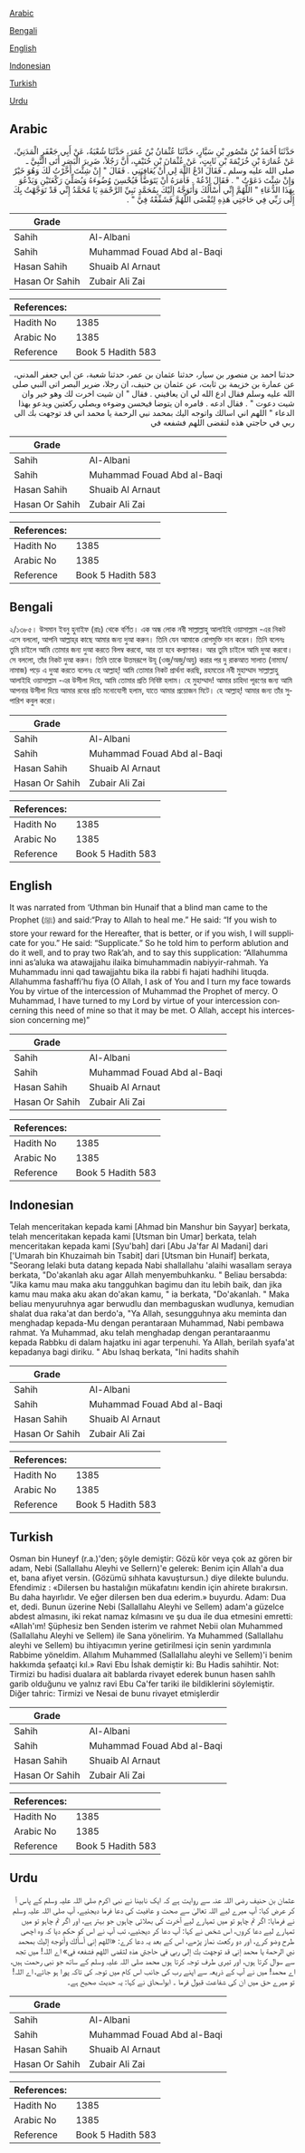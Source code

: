 [Arabic](#arabic)

[Bengali](#bengali)

[English](#english)

[Indonesian](#indonesian)

[Turkish](#turkish)

[Urdu](#urdu)

## Arabic


<div dir="rtl" lang="ar" style={{fontSize:'larger',backgroundColor:'#f8f9fa',padding:20}}>
حَدَّثَنَا أَحْمَدُ بْنُ مَنْصُورِ بْنِ سَيَّارٍ، حَدَّثَنَا عُثْمَانُ بْنُ عُمَرَ، حَدَّثَنَا شُعْبَةُ، عَنْ أَبِي جَعْفَرٍ الْمَدَنِيِّ، عَنْ عُمَارَةَ بْنِ خُزَيْمَةَ بْنِ ثَابِتٍ، عَنْ عُثْمَانَ بْنِ حُنَيْفٍ، أَنَّ رَجُلاً، ضَرِيرَ الْبَصَرِ أَتَى النَّبِيَّ ـ صلى الله عليه وسلم ـ فَقَالَ ادْعُ اللَّهَ لِي أَنْ يُعَافِيَنِي ‏.‏ فَقَالَ ‏"‏ إِنْ شِئْتَ أَخَّرْتُ لَكَ وَهُوَ خَيْرٌ وَإِنْ شِئْتَ دَعَوْتُ ‏"‏ ‏.‏ فَقَالَ ادْعُهْ ‏.‏ فَأَمَرَهُ أَنْ يَتَوَضَّأَ فَيُحْسِنَ وُضُوءَهُ وَيُصَلِّيَ رَكْعَتَيْنِ وَيَدْعُوَ بِهَذَا الدُّعَاءِ ‏"‏ اللَّهُمَّ إِنِّي أَسْأَلُكَ وَأَتَوَجَّهُ إِلَيْكَ بِمُحَمَّدٍ نَبِيِّ الرَّحْمَةِ يَا مُحَمَّدُ إِنِّي قَدْ تَوَجَّهْتُ بِكَ إِلَى رَبِّي فِي حَاجَتِي هَذِهِ لِتُقْضَى اللَّهُمَّ فَشَفِّعْهُ فِيَّ ‏"‏ ‏.‏
</div>
<div style={{backgroundColor:'#f8f9fa',padding:20, marginBottom: 10}}><table> <thead> <tr> <th>Grade</th> <th></th> </tr> </thead> <tbody> <tr><td>Sahih</td><td>Al-Albani</td></tr><tr><td>Sahih</td><td>Muhammad Fouad Abd al-Baqi</td></tr><tr><td>Hasan Sahih</td><td>Shuaib Al Arnaut</td></tr><tr><td>Hasan Or Sahih</td><td>Zubair Ali Zai</td></tr></tbody></table><table> <thead> <tr> <th>References:</th> <th></th> </tr> </thead> <tbody><tr><td>Hadith No</td><td>1385</td></tr><tr><td>Arabic No</td><td>1385</td></tr><tr><td>Reference</td><td>Book 5 Hadith 583</td></tr></tbody></table></div>


<div dir="rtl" lang="ar" style={{fontSize:'larger',backgroundColor:'#f8f9fa',padding:20}}>
حدثنا احمد بن منصور بن سيار، حدثنا عثمان بن عمر، حدثنا شعبة، عن ابي جعفر المدني، عن عمارة بن خزيمة بن ثابت، عن عثمان بن حنيف، ان رجلا، ضرير البصر اتى النبي صلى الله عليه وسلم فقال ادع الله لي ان يعافيني . فقال " ان شيت اخرت لك وهو خير وان شيت دعوت " . فقال ادعه . فامره ان يتوضا فيحسن وضوءه ويصلي ركعتين ويدعو بهذا الدعاء " اللهم اني اسالك واتوجه اليك بمحمد نبي الرحمة يا محمد اني قد توجهت بك الى ربي في حاجتي هذه لتقضى اللهم فشفعه في
</div>
<div style={{backgroundColor:'#f8f9fa',padding:20, marginBottom: 10}}><table> <thead> <tr> <th>Grade</th> <th></th> </tr> </thead> <tbody> <tr><td>Sahih</td><td>Al-Albani</td></tr><tr><td>Sahih</td><td>Muhammad Fouad Abd al-Baqi</td></tr><tr><td>Hasan Sahih</td><td>Shuaib Al Arnaut</td></tr><tr><td>Hasan Or Sahih</td><td>Zubair Ali Zai</td></tr></tbody></table><table> <thead> <tr> <th>References:</th> <th></th> </tr> </thead> <tbody><tr><td>Hadith No</td><td>1385</td></tr><tr><td>Arabic No</td><td>1385</td></tr><tr><td>Reference</td><td>Book 5 Hadith 583</td></tr></tbody></table></div>

## Bengali


<div dir="ltr" lang="bn" style={{fontSize:'larger',backgroundColor:'#f8f9fa',padding:20}}>
২/১৩৮৫। উসমান ইবনু হুনাইফ (রাঃ) থেকে বর্ণিত। এক অন্ধ লোক নবী সাল্লাল্লাহু আলাইহি ওয়াসাল্লাম -এর নিকট এসে বললো, আপনি আল্লাহ্‌র কাছে আমার জন্য দুআ করুন। তিনি যেন আমাকে রোগমুক্তি দান করেন। তিনি বলেনঃ তুমি চাইলে আমি তোমার জন্য দুআ করতে বিলম্ব করবো, আর তা হবে কল্যাণকর। আর তুমি চাইলে আমি দুআ করবো। সে বললো, তাঁর নিকট দুআ করুন। তিনি তাকে উত্তমরূপে উযূ (ওজু/অজু/অযু) করার পর দু রাকআত সালাত (নামায/নামাজ) পড়ে এ দুআ করতে বলেনঃ হে আল্লাহ্! আমি তোমার নিকট প্রার্থনা করছি, রহমতের নবী মুহাম্মাদ সাল্লাল্লাহু আলাইহি ওয়াসাল্লাম -এর উসীলা দিয়ে, আমি তোমার প্রতি নিবিষ্ট হলাম। হে মুহাম্মাদ! আমার চাহিদা পূরণের জন্য আমি আপনার উসীলা দিয়ে আমার রবের প্রতি মনোযোগী হলাম, যাতে আমার প্রয়োজন মিটে। হে আল্লাহ্! আমার জন্য তাঁর সুপারিশ কবুল করো।
</div>
<div style={{backgroundColor:'#f8f9fa',padding:20, marginBottom: 10}}><table> <thead> <tr> <th>Grade</th> <th></th> </tr> </thead> <tbody> <tr><td>Sahih</td><td>Al-Albani</td></tr><tr><td>Sahih</td><td>Muhammad Fouad Abd al-Baqi</td></tr><tr><td>Hasan Sahih</td><td>Shuaib Al Arnaut</td></tr><tr><td>Hasan Or Sahih</td><td>Zubair Ali Zai</td></tr></tbody></table><table> <thead> <tr> <th>References:</th> <th></th> </tr> </thead> <tbody><tr><td>Hadith No</td><td>1385</td></tr><tr><td>Arabic No</td><td>1385</td></tr><tr><td>Reference</td><td>Book 5 Hadith 583</td></tr></tbody></table></div>

## English


<div dir="ltr" lang="en" style={{fontSize:'larger',backgroundColor:'#f8f9fa',padding:20}}>
It was narrated from ‘Uthman bin Hunaif that a blind man came to the Prophet (ﷺ) and said:“Pray to Allah to heal me.” He said: “If you wish to store your reward for the Hereafter, that is better, or if you wish, I will supplicate for you.” He said: “Supplicate.” So he told him to perform ablution and do it well, and to pray two Rak’ah, and to say this supplication: “Allahumma inni as’aluka wa atawajjahu ilaika bimuhammadin nabiyyir-rahmah. Ya Muhammadu inni qad tawajjahtu bika ila rabbi fi hajati hadhihi lituqda. Allahumma fashaffi’hu fiya (O Allah, I ask of You and I turn my face towards You by virtue of the intercession of Muhammad the Prophet of mercy. O Muhammad, I have turned to my Lord by virtue of your intercession concerning this need of mine so that it may be met. O Allah, accept his intercession concerning me)”
</div>
<div style={{backgroundColor:'#f8f9fa',padding:20, marginBottom: 10}}><table> <thead> <tr> <th>Grade</th> <th></th> </tr> </thead> <tbody> <tr><td>Sahih</td><td>Al-Albani</td></tr><tr><td>Sahih</td><td>Muhammad Fouad Abd al-Baqi</td></tr><tr><td>Hasan Sahih</td><td>Shuaib Al Arnaut</td></tr><tr><td>Hasan Or Sahih</td><td>Zubair Ali Zai</td></tr></tbody></table><table> <thead> <tr> <th>References:</th> <th></th> </tr> </thead> <tbody><tr><td>Hadith No</td><td>1385</td></tr><tr><td>Arabic No</td><td>1385</td></tr><tr><td>Reference</td><td>Book 5 Hadith 583</td></tr></tbody></table></div>

## Indonesian


<div dir="ltr" lang="id" style={{fontSize:'larger',backgroundColor:'#f8f9fa',padding:20}}>
Telah menceritakan kepada kami [Ahmad bin Manshur bin Sayyar] berkata, telah menceritakan kepada kami [Utsman bin Umar] berkata, telah menceritakan kepada kami [Syu'bah] dari [Abu Ja'far Al Madani] dari ['Umarah bin Khuzaimah bin Tsabit] dari [Utsman bin Hunaif] berkata, "Seorang lelaki buta datang kepada Nabi shallallahu 'alaihi wasallam seraya berkata, "Do'akanlah aku agar Allah menyembuhkanku. " Beliau bersabda: "Jika kamu mau maka aku tangguhkan bagimu dan itu lebih baik, dan jika kamu mau maka aku akan do'akan kamu, " ia berkata, "Do'akanlah. " Maka beliau menyuruhnya agar berwudlu dan membaguskan wudlunya, kemudian shalat dua raka'at dan berdo'a, "Ya Allah, sesungguhnya aku meminta dan menghadap kepada-Mu dengan perantaraan Muhammad, Nabi pembawa rahmat. Ya Muhammad, aku telah menghadap dengan perantaraanmu kepada Rabbku di dalam hajatku ini agar terpenuhi. Ya Allah, berilah syafa'at kepadanya bagi diriku. " Abu Ishaq berkata, "Ini hadits shahih
</div>
<div style={{backgroundColor:'#f8f9fa',padding:20, marginBottom: 10}}><table> <thead> <tr> <th>Grade</th> <th></th> </tr> </thead> <tbody> <tr><td>Sahih</td><td>Al-Albani</td></tr><tr><td>Sahih</td><td>Muhammad Fouad Abd al-Baqi</td></tr><tr><td>Hasan Sahih</td><td>Shuaib Al Arnaut</td></tr><tr><td>Hasan Or Sahih</td><td>Zubair Ali Zai</td></tr></tbody></table><table> <thead> <tr> <th>References:</th> <th></th> </tr> </thead> <tbody><tr><td>Hadith No</td><td>1385</td></tr><tr><td>Arabic No</td><td>1385</td></tr><tr><td>Reference</td><td>Book 5 Hadith 583</td></tr></tbody></table></div>

## Turkish


<div dir="ltr" lang="tr" style={{fontSize:'larger',backgroundColor:'#f8f9fa',padding:20}}>
Osman bin Huneyf (r.a.)'den; şöyle demiştir: Gözü kör veya çok az gören bir adam, Nebi (Sallallahu Aleyhi ve Sellern)'e gelerek: Benim için Allah'a dua et, bana afiyet versin. (Gözümü sıhhata kavuştursun.) diye dilekte bulundu. Efendimiz : «Dilersen bu hastalığın mükafatını kendin için ahirete bırakırsın. Bu daha hayırlıdır. Ve eğer dilersen ben dua ederim.» buyurdu. Adam: Dua et, dedi. Bunun üzerine Nebi (Sallallahu Aleyhi ve Sellem) adam'a güzelce abdest almasını, iki rekat namaz kılmasını ve şu dua ile dua etmesini emretti: «Allah'ım! Şüphesiz ben Senden isterim ve rahmet Nebii olan Muhammed (Sallallahu Aleyhi ve Sellem) ile Sana yönelirim. Ya Muhammed (Sallallahu aleyhi ve Sellem) bu ihtiyacımın yerine getirilmesi için senin yardımınla Rabbime yöneldim. Allahım Muhammed (Sallallahu aleyhi ve Sellem)'i benim hakkımda şefaatçi kıl.» Ravi Ebu İshak demiştir ki: Bu Hadis sahihtir. Not: Tirmizi bu hadisi dualara ait bablarda rivayet ederek bunun hasen sahlh garib olduğunu ve yalnız ravi Ebu Ca'fer tariki ile bildiklerini söylemiştir. Diğer tahric: Tirmizi ve Nesai de bunu rivayet etmişlerdir
</div>
<div style={{backgroundColor:'#f8f9fa',padding:20, marginBottom: 10}}><table> <thead> <tr> <th>Grade</th> <th></th> </tr> </thead> <tbody> <tr><td>Sahih</td><td>Al-Albani</td></tr><tr><td>Sahih</td><td>Muhammad Fouad Abd al-Baqi</td></tr><tr><td>Hasan Sahih</td><td>Shuaib Al Arnaut</td></tr><tr><td>Hasan Or Sahih</td><td>Zubair Ali Zai</td></tr></tbody></table><table> <thead> <tr> <th>References:</th> <th></th> </tr> </thead> <tbody><tr><td>Hadith No</td><td>1385</td></tr><tr><td>Arabic No</td><td>1385</td></tr><tr><td>Reference</td><td>Book 5 Hadith 583</td></tr></tbody></table></div>

## Urdu


<div dir="rtl" lang="ur" style={{fontSize:'larger',backgroundColor:'#f8f9fa',padding:20}}>
عثمان بن حنیف رضی اللہ عنہ سے روایت ہے کہ ایک نابینا نے نبی اکرم صلی اللہ علیہ وسلم کے پاس آ کر عرض کیا: آپ میرے لیے اللہ تعالیٰ سے صحت و عافیت کی دعا فرما دیجئیے، آپ صلی اللہ علیہ وسلم نے فرمایا: اگر تم چاہو تو میں تمہارے لیے آخرت کی بھلائی چاہوں جو بہتر ہے، اور اگر تم چاہو تو میں تمہارے لیے دعا کروں، اس شخص نے کہا: آپ دعا کر دیجئیے، تب آپ نے اس کو حکم دیا کہ وہ اچھی طرح وضو کرے، اور دو رکعت نماز پڑھے، اس کے بعد یہ دعا کرے: «اللهم إني أسألك وأتوجه إليك بمحمد نبي الرحمة يا محمد إني قد توجهت بك إلى ربي في حاجتي هذه لتقضى اللهم فشفعه في» اے اللہ! میں تجھ سے سوال کرتا ہوں، اور تیری طرف توجہ کرتا ہوں محمد صلی اللہ علیہ وسلم کے ساتھ جو نبی رحمت ہیں، اے محمد! میں نے آپ کے ذریعہ سے اپنے رب کی جانب اس کام میں توجہ کی تاکہ پورا ہو جائے، اے اللہ! تو میرے حق میں ان کی شفاعت قبول فرما ۔ ابواسحاق نے کہا: یہ حدیث صحیح ہے۔
</div>
<div style={{backgroundColor:'#f8f9fa',padding:20, marginBottom: 10}}><table> <thead> <tr> <th>Grade</th> <th></th> </tr> </thead> <tbody> <tr><td>Sahih</td><td>Al-Albani</td></tr><tr><td>Sahih</td><td>Muhammad Fouad Abd al-Baqi</td></tr><tr><td>Hasan Sahih</td><td>Shuaib Al Arnaut</td></tr><tr><td>Hasan Or Sahih</td><td>Zubair Ali Zai</td></tr></tbody></table><table> <thead> <tr> <th>References:</th> <th></th> </tr> </thead> <tbody><tr><td>Hadith No</td><td>1385</td></tr><tr><td>Arabic No</td><td>1385</td></tr><tr><td>Reference</td><td>Book 5 Hadith 583</td></tr></tbody></table></div>